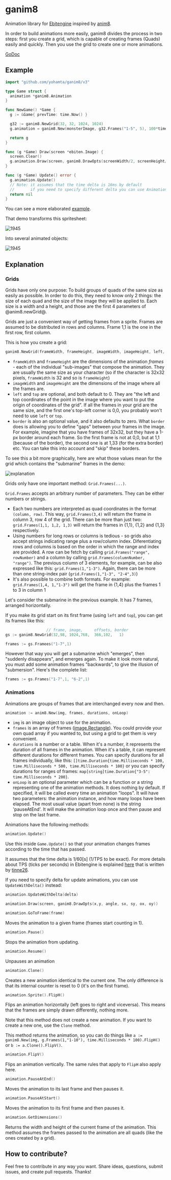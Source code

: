 # ganim8

Animation library for [Ebitengine](https://ebiten.org/) inspired by [anim8](https://github.com/kikito/anim8).

In order to build animations more easily, ganim8 divides the process in two steps: first you create a grid, which is capable of creating frames (Quads) easily and quickly. Then you use the grid to create one or more animations.

[GoDoc](https://pkg.go.dev/github.com/yohamta/ganim8/v3)

## Example

```go
import "github.com/yohamta/ganim8/v3"

type Game struct {
  animation *ganim8.Animation
}

func NewGame() *Game {
  g := &Game{ prevTime: time.Now() }

  g32 := ganim8.NewGrid(32, 32, 1024, 1024)
  g.animation = ganim8.New(monsterImage, g32.Frames("1-5", 5), 100*time.Millisecond)

  return g
}

func (g *Game) Draw(screen *ebiten.Image) {
  screen.Clear()
  g.animation.Draw(screen, ganim8.DrawOpts(screenWidth/2, screenHeight/2, 0, 1, 1, 0.5, 0.5))
}

func (g *Game) Update() error {
  g.animation.Update()
  // Note: it assumes that the time delta is 16ms by default 
  //       if you need to specify different delta you can use Animation.UpdateWithDelta(delta) instead
  return nil
}
```

You can see a more elaborated [example](examples/demo/main.go).

That demo transforms this spritesheet:

![1945](examples/demo/assets/1945.png)

Into several animated objects:

![1945](assets/demo.gif)

## Explanation

### Grids

Grids have only one purpose: To build groups of quads of the same size as easily as possible. In order to do this, they need to know only 2 things: the size of each quad and the size of the image they will be applied to. Each size is a width and a height, and those are the first 4 parameters of @anim8.newGrid@.

Grids are just a convenient way of getting frames from a sprite. Frames are assumed to be distributed in rows and columns. Frame 1,1 is the one in the first row, first column.

This is how you create a grid:

```go
ganim8.NewGrid(frameWidth, frameHeight, imageWidth, imageHeight, left, top, border)
```

* `frameWidth` and `frameHeight` are the dimensions of the animation *frames* - each of the individual "sub-images" that compose the animation. They are usually the same size as your character (so if the character is
    32x32 pixels, `frameWidth` is 32 and so is `frameHeight`)
* `imageWidth` and `imageHeight` are the dimensions of the image where all the frames are.
* `left` and `top` are optional, and both default to 0. They are "the left and top coordinates of the point in the image where you want to put the origin of coordinates of the grid". If all the frames in your grid are
  the same size, and the first one's top-left corner is 0,0, you probably won't need to use `left` or `top`.
* `border` is also an optional value, and it also defaults to zero. What `border` does is allowing you to define "gaps" between your frames in the image. For example, imagine that you have frames of 32x32, but they
  have a 1-px border around each frame. So the first frame is not at 0,0, but at 1,1 (because of the border), the second one is at 1,33 (for the extra border) etc. You can take this into account and "skip" these borders.

To see this a bit more graphically, here are what those values mean for the grid which contains the "submarine" frames in the demo:

![explanation](assets/explanation.png)

Grids only have one important method: `Grid.Frames(...)`.

`Grid.Frames` accepts an arbitrary number of parameters. They can be either numbers or strings.

* Each two numbers are interpreted as quad coordinates in the format `(column, row)`. This way, `grid.Frames(3,4)` will return the frame in column 3, row 4 of the grid. There can be more than just two: `grid.Frames(1,1, 1,2, 1,3)` will return the frames in {1,1}, {1,2} and {1,3} respectively.
* Using numbers for long rows or columns is tedious - so grids also accept strings indicating range plus a row/column index. Diferentiating rows and columns is based on the order in which the range and index are provided. A row can be fetch by calling `grid.Frames("range", rowNumber)` and a column by calling `grid.Frames(columnNumber, "range")`. The previous column of 3 elements, for example, can be also expressed like this: `grid.Frames(1,"1-3")`. Again, there can be more than one string-index pair (`grid.Frames(1,"1-3", "2-4",3)`)
* It's also possible to combine both formats. For example: `grid.Frames(1,4, 1,"1-3")` will get the frame in {1,4} plus the frames 1 to 3 in column 1

Let's consider the submarine in the previous example. It has 7 frames, arranged horizontally.

If you make its grid start on its first frame (using `left` and `top`), you can get its frames like this:
```go
                  // frame, image,     offsets, border
gs := ganim8.NewGrid(32,98, 1024,768,  366,102,   1)

frames := gs.Framees("1-7",1)
```
However that way you will get a submarine which "emerges", then "suddenly disappears", and emerges again. To make it look more natural, you must add some animation frames "backwards", to give the illusion
of "submersion". Here's the complete list:
```go
frames := gs.Frames("1-7",1, "6-2",1)
```

### Animations

Animations are groups of frames that are interchanged every now and then.

```go
animation := anim8.New(img, frames, durations, onLoop)
```

* `img` is an image object to use for the animation.
* `frames` is an array of frames ([image.Rectangle](https://pkg.go.dev/image#Rectangle)). You could provide your own quad array if you wanted to, but using a grid to get them is very convenient.
* `durations` is a number or a table. When it's a number, it represents the duration of all frames in the animation. When it's a table, it can represent different durations for different frames. You can specify durations for all frames individually, like this: `[]time.Duration{time.Milliseconds * 100, time.Milliseconds * 500, time.Milliseconds * 100}` or you can specify durations for ranges of frames: `map[string]time.Duration{"3-5": time.Milliseconds * 200}`.
* `onLoop` is an optional parameter which can be a function or a string representing one of the animation methods. It does nothing by default. If specified, it will be called every time an animation "loops". It will have two parameters: the animation instance, and how many loops have been elapsed. The most usual value (apart from none) is the
string 'pauseAtEnd'. It will make the animation loop once and then pause and stop on the last frame.

Animations have the following methods:

```go
animation.Update()
```

Use this inside `Game.Update()` so that your animation changes frames according to the time that has passed.

It assumes that the time delta is 1/60[s] (1/TPS to be exact).
For more details about TPS (ticks per seconds) in Ebitengine is explained [here](https://github.com/tinne26/tps-vs-fps) that is written by [tinne26](https://github.com/tinne26).

If you need to specify delta for update animations, you can use `UpdateWithDelta()` instead:

```go
animation.UpdateWithDelta(delta)
```


```go
animation.Draw(screen, ganim8.DrawOpts(x,y, angle, sx, sy, ox, oy))
```

```go
animation.GoToFrame(frame)
```

Moves the animation to a given frame (frames start counting in 1).

```go
animation.Pause()
```

Stops the animation from updating.

```go
animation.Resume()
```

Unpauses an animation

```go
animation.Clone()
```

Creates a new animation identical to the current one. The only difference is that its internal counter is reset to 0 (it's on the first frame).

```go
animation.Sprite().FlipH()
```

Flips an animation horizontally (left goes to right and viceversa). This means that the frames are simply drawn differently, nothing more.

Note that this method does not create a new animation. If you want to create a new one, use the `Clone` method.

This method returns the animation, so you can do things like `a := ganim8.New(img, g.Frames(1,"1-10"), time.Milliseconds * 100).FlipH()` or `b := a.Clone().FlipV()`.

```go
animation.FlipV()
```

Flips an animation vertically. The same rules that apply to `FlipH` also apply here.

```go
animation.PauseAtEnd()
```

Moves the animation to its last frame and then pauses it.

```go
animation.PauseAtStart()
```

Moves the animation to its first frame and then pauses it.

```go
animation.GetDimensions()
```

Returns the width and height of the current frame of the animation. This method assumes the frames passed to the animation are all quads (like the ones
created by a grid).

## How to contribute?

Feel free to contribute in any way you want. Share ideas, questions, submit issues, and create pull requests. Thanks!
